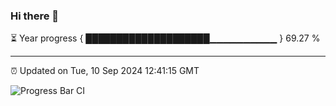 ### Hi there 👋

⏳ Year progress { ████████████████████▁▁▁▁▁▁▁▁▁▁ } 69.27 %

---

⏰ Updated on Tue, 10 Sep 2024 12:41:15 GMT

![Progress Bar CI](https://github.com/ZhaoGui/ZhaoGui/workflows/Progress%20Bar%20CI/badge.svg)

